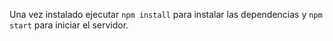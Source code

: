 Una vez instalado ejecutar `npm install` para instalar las dependencias y `npm start` para iniciar el servidor.